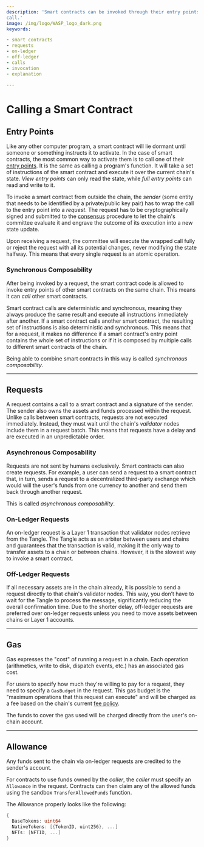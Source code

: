 ```yaml
---
description: 'Smart contracts can be invoked through their entry points, from outside via a request, or from inside via a
call.'
image: /img/logo/WASP_logo_dark.png
keywords:

- smart contracts
- requests
- on-ledger
- off-ledger
- calls
- invocation
- explanation

---
```


# Calling a Smart Contract

## Entry Points

Like any other computer program, a smart contract will lie dormant until someone or something instructs it to activate.
In the case of smart contracts, the most common way to activate them is to call one of
their [entry points](./smart-contract-anatomy.md#entry-points). It is the same as calling a program's function. It will
take a set of instructions of the smart contract and execute it over the current chain's state. _View entry points_ can
only read the state, while _full entry points_ can read and write to it.

To invoke a smart contract from outside the chain, the _sender_ (some entity that needs to be identified by a
private/public key pair) has to wrap the call to the entry point into a _request_.
The request has to be cryptographically signed and submitted to the [consensus](./consensus.md) procedure to let the
chain's committee evaluate it and engrave the outcome of its execution into a new state update.

Upon receiving a request, the committee will execute the wrapped call fully or reject the request with all its potential
changes, never modifying the state halfway. This means that every single request is an atomic operation.

### Synchronous Composability

After being invoked by a request, the smart contract code is allowed to invoke entry points of other smart contracts on
the same chain. This means it can _call_ other smart contracts.

Smart contract calls are deterministic and synchronous, meaning they always produce the same result and execute all
instructions immediately after another.
If a smart contract calls another smart contract, the resulting set of instructions is also deterministic and
synchronous. This means that for a request, it makes no difference if a smart contract's entry point contains the whole
set of instructions or if it is composed by multiple calls to different smart contracts of the chain.

Being able to combine smart contracts in this way is called _synchronous composability_.

---

## Requests

A request contains a call to a smart contract and a signature of the sender. The sender also owns the assets and funds
processed within the request.
Unlike calls between smart contracts, requests are not executed immediately.
Instead, they must wait until the chain's _validator_ nodes include them in a request batch.
This means that requests have a delay and are executed in an unpredictable order.

### Asynchronous Composability

Requests are not sent by humans exclusively. Smart contracts can also create requests.
For example, a user can send a request to a smart contract that, in turn, sends a request to a decentralized third-party
exchange which would will the user's funds from one currency to another and send them back through another request.

This is called _asynchronous composability_.

### On-Ledger Requests

An on-ledger request is a Layer 1 transaction that validator nodes retrieve from the Tangle. The Tangle acts as an
arbiter between users and chains and guarantees that the transaction is valid, making it the only way to transfer assets
to a chain or between chains. However, it is the slowest way to invoke a smart contract.

### Off-Ledger Requests

If all necessary assets are in the chain already, it is possible to send a request directly to that chain's validator
nodes.
This way, you don’t have to wait for the Tangle to process the message, significantly reducing the overall confirmation
time.
Due to the shorter delay, off-ledger requests are preferred over on-ledger requests unless you need to move assets
between chains or Layer 1 accounts.

---

## Gas

Gas expresses the "cost" of running a request in a chain. Each operation (arithmetics, write to disk, dispatch events,
etc.) has an associated gas cost.

For users to specify how much they're willing to pay for a request, they need to specify a `GasBudget` in the request.
This gas budget is the "maximum operations that this request can execute" and will be charged as a fee based on the
chain's current [fee policy](/wasp-wasm/reference/core-contracts/governance#fee-policy).

The funds to cover the gas used will be charged directly from the user's on-chain account.

---

## Allowance

Any funds sent to the chain via on-ledger requests are credited to the sender's account.

For contracts to use funds owned by the _caller_, the _caller_ must specify an `Allowance` in the request. Contracts can
then claim any of the allowed funds using the sandbox `TransferAllowedFunds` function.

The Allowance properly looks like the following:

```go
{
  BaseTokens: uint64
  NativeTokens: [{TokenID, uint256}, ...]
  NFTs: [NFTID, ...]
}
```
